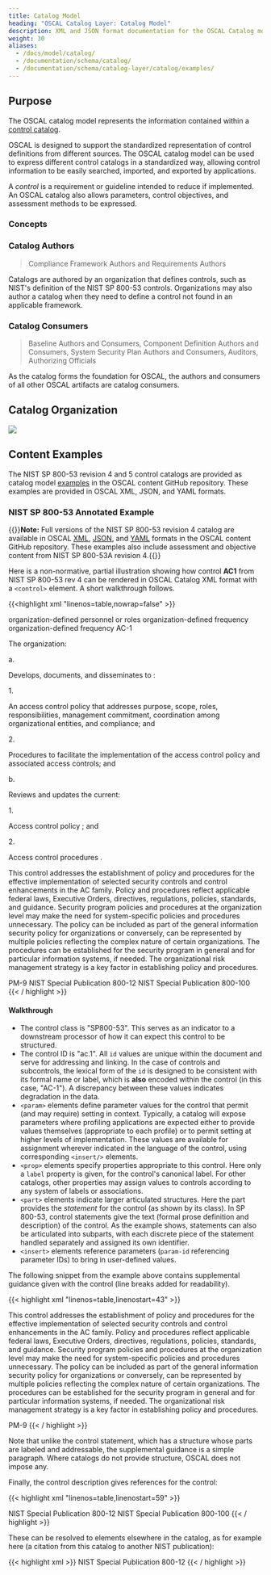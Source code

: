 ```yaml
---
title: Catalog Model
heading: "OSCAL Catalog Layer: Catalog Model"
description: XML and JSON format documentation for the OSCAL Catalog model, which models a [control catalog](/documentation/schema/catalog-layer/#catalog).
weight: 30
aliases:
  - /docs/model/catalog/
  - /documentation/schema/catalog/
  - /documentation/schema/catalog-layer/catalog/examples/
---
```


## Purpose

The OSCAL catalog model represents the information contained within a [control catalog](../#catalog). 

OSCAL is designed to support the standardized representation of control definitions from different sources. The OSCAL catalog model can be used to express different control catalogs in a standardized way, allowing control information to be easily searched, imported, and exported by applications.

A *control* is a requirement or guideline intended to reduce  if implemented. An OSCAL catalog also allows parameters, control objectives, and assessment methods to be expressed.

### Concepts




### Catalog Authors

> Compliance Framework Authors and Requirements Authors 

Catalogs are authored by an organization that defines controls, such as NIST's definition of the NIST SP 800-53 controls. 
Organizations may also author a catalog when they need to define a control not found in an applicable framework. 


### Catalog Consumers

> Baseline Authors and Consumers, Component Definition Authors and Consumers, System Security Plan Authors and Consumers, Auditors, Authorizing Officials

As the catalog forms the foundation for OSCAL, the authors and consumers of all other OSCAL artifacts are catalog consumers. 

## Catalog Organization

<img src='catalog-model.svg'>



## Content Examples

The NIST SP 800-53 revision 4 and 5 control catalogs are provided as catalog model [examples](https://github.com/usnistgov/oscal-content/tree/master/nist.gov/SP800-53/) in the OSCAL content GitHub repository. These examples are provided in OSCAL XML, JSON, and YAML formats.

### NIST SP 800-53 Annotated Example

{{<callout>}}**Note:** Full versions of the NIST SP 800-53 revision 4 catalog are available in OSCAL [XML](https://github.com/usnistgov/oscal-content/tree/master/nist.gov/SP800-53/rev4/xml/NIST_SP-800-53_rev4_catalog.xml), [JSON](https://github.com/usnistgov/oscal-content/tree/master/nist.gov/SP800-53/rev4/json/NIST_SP-800-53_rev4_catalog.json), and [YAML](https://github.com/usnistgov/oscal-content/tree/master/nist.gov/SP800-53/rev4/yaml/NIST_SP-800-53_rev4_catalog.yaml) formats in the OSCAL content GitHub repository. These examples also include assessment and objective content from NIST SP 800-53A revision 4.{{</callout>}}

Here is a non-normative, partial illustration showing how control **AC1** from NIST SP 800-53 rev 4 can be rendered in OSCAL Catalog XML format with a `<control>` element. A short walkthrough follows.

{{<highlight xml "linenos=table,nowrap=false" >}}
<control class="SP800-53" id="ac-1">
  <title>Access Control Policy and Procedures</title>
  <param id="ac-1_prm_1">
    <label>organization-defined personnel or roles</label>
  </param>
  <param id="ac-1_prm_2">
    <label>organization-defined frequency</label>
  </param>
  <param id="ac-1_prm_3">
    <label>organization-defined frequency</label>
  </param>
  <prop class="label">AC-1</prop>
  <part class="statement" id="ac-1_smt">
    <p>The organization:</p>
    <part class="item" id="ac-1_smt.a">
      <prop class="label">a.</prop>
      <p>Develops, documents, and disseminates to <insert param-id="ac-1_prm_1"/>:</p>
      <part class="item" id="ac-1_smt.a.1">
        <prop class="label">1.</prop>
        <p>An access control policy that addresses purpose, scope, roles,
           responsibilities, management commitment, coordination among
           organizational entities, and compliance; and</p>
      </part>
      <part class="item" id="ac-1_smt.a.2">
        <prop class="label">2.</prop>
        <p>Procedures to facilitate the implementation of the access control
           policy and associated access controls; and</p>
      </part>
    </part>
    <part class="item" id="ac-1_smt.b">
      <prop class="label">b.</prop>
      <p>Reviews and updates the current:</p>
      <part class="item" id="ac-1_smt.b.1">
        <prop class="label">1.</prop>
        <p>Access control policy <insert param-id="ac-1_prm_2"/>; and</p>
      </part>
      <part class="item" id="ac-1_smt.b.2">
        <prop class="label">2.</prop>
        <p>Access control procedures <insert param-id="ac-1_prm_3"/>.</p>
      </part>
    </part>
  </part>
  <part class="guidance" id="ac-1_gdn">
    <p>This control addresses the establishment of policy and procedures for the
       effective implementation of selected security controls and control
       enhancements in the AC family. Policy and procedures reflect applicable
       federal laws, Executive Orders, directives, regulations, policies,
       standards, and guidance. Security program policies and procedures at the
       organization level may make the need for system-specific policies and
       procedures unnecessary. The policy can be included as part of the general
       information security policy for organizations or conversely, can be
       represented by multiple policies reflecting the complex nature of certain
       organizations. The procedures can be established for the security program
       in general and for particular information systems, if needed. The
       organizational risk management strategy is a key factor in establishing
       policy and procedures.</p>
    <link rel="related" href="#pm-9">PM-9</link>
  </part>
  <references>
    <link href="#ref050" rel="reference">NIST Special Publication 800-12</link>
    <link href="#ref044" rel="reference">NIST Special Publication 800-100</link>
  </references>
</control>
{{< / highlight >}}

#### Walkthrough

- The control class is "SP800-53". This serves as an indicator to a downstream processor of how it can expect this control to be
structured.
- The control ID is "ac.1". All `id` values are unique within the document and serve for addressing and linking. In the case of controls and subcontrols, the lexical form of the `id` is designed to be consistent with its formal name or label, which is **also** encoded within the control (in this case, "AC-1"). A discrepancy between these values indicates degradation in the data.
- `<param>` elements define parameter values for the control that permit (and may require) setting in context. Typically, a catalog will expose parameters where profiling applications are expected either to provide values themselves (appropriate to each profile) or to permit setting at higher levels of implementation. These values are available for assignment wherever indicated in the language of the control, using corresponding `<insert/>` elements.
- `<prop>` elements specify properties appropriate to this control. Here only a `label` property is given, for the control's canonical label. For other catalogs, other properties may assign values to controls according to any system of labels or associations.
- `<part>` elements indicate larger articulated structures. Here the part provides the *statement* for the control (as shown by its class). In SP 800-53, control statements give the text (formal prose definition and description) of the control. As the example shows, statements can also be articulated into subparts, with each discrete piece of the statement handled separately and assigned its own identifier.
- `<insert>` elements reference parameters (`param-id` referencing parameter IDs) to bring in user-defined values.

The following snippet from the example above contains supplemental guidance given with the control (line breaks added for readability).

{{< highlight xml "linenos=table,linenostart=43" >}}
<part class="guidance" id="ac-1_gdn">
  <p>This control addresses the establishment of policy and procedures for the
     effective implementation of selected security controls and control
     enhancements in the AC family. Policy and procedures reflect applicable
     federal laws, Executive Orders, directives, regulations, policies,
     standards, and guidance. Security program policies and procedures at the
     organization level may make the need for system-specific policies and
     procedures unnecessary. The policy can be included as part of the general
     information security policy for organizations or conversely, can be
     represented by multiple policies reflecting the complex nature of certain
     organizations. The procedures can be established for the security program
     in general and for particular information systems, if needed. The
     organizational risk management strategy is a key factor in establishing
     policy and procedures.</p>
  <link rel="related" href="#pm-9">PM-9</link>
</part>
{{< / highlight >}}

Note that unlike the control statement, which has a structure whose parts are labeled and addressable, the supplemental guidance is a simple paragraph. Where catalogs do not provide structure, OSCAL does not impose any.

Finally, the control description gives references for the control:

{{< highlight xml "linenos=table,linenostart=59" >}}
<references>
  <link href="#ref050" rel="reference">NIST Special Publication 800-12</link>
  <link href="#ref044" rel="reference">NIST Special Publication 800-100</link>
</references>
{{< / highlight >}}

These can be resolved to elements elsewhere in the catalog, as for example here (a citation from this catalog to another NIST publication):

{{< highlight xml >}}
<ref id="ref050">
  <citation href="http://csrc.nist.gov/publications/PubsSPs.html#800-12">NIST Special
  Publication 800-12</citation>
</ref>
{{< / highlight >}}     
